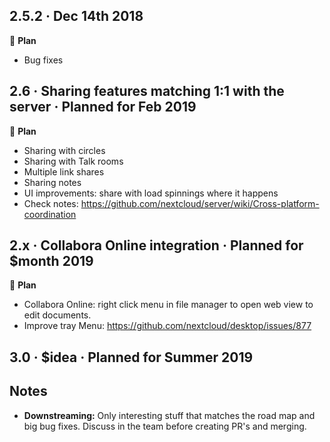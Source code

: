 ## 2.5.2 · Dec 14th 2018

:memo: **Plan**
  * Bug fixes

## 2.6 · Sharing features matching 1:1 with the server · Planned for Feb 2019

:memo: **Plan**
 * Sharing with circles
 * Sharing with Talk rooms
 * Multiple link shares
 * Sharing notes
 * UI improvements: share with load spinnings where it happens
 * Check notes: https://github.com/nextcloud/server/wiki/Cross-platform-coordination

## 2.x · Collabora Online integration · Planned for $month 2019

:memo: **Plan**
  * Collabora Online: right click menu in file manager to open web view to edit documents.
  * Improve tray Menu: https://github.com/nextcloud/desktop/issues/877

## 3.0 · $idea · Planned for Summer 2019

## Notes 

- **Downstreaming:** Only interesting stuff that matches the road map and big bug fixes. Discuss in the team before creating PR's and merging.
